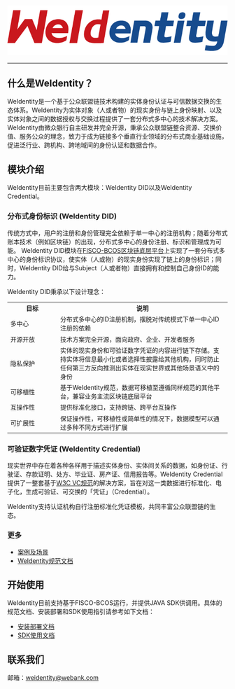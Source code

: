 
![weidentity-logo.jpeg](docs/images/weidentity-logo.png)

---

## 什么是WeIdentity？

WeIdentity是一个基于公众联盟链技术构建的实体身份认证与可信数据交换的生态体系。WeIdentity为实体对象（人或者物）的现实身份与链上身份映射、以及实体对象之间的数据授权与交换过程提供了一套分布式多中心的技术解决方案。WeIdentity由微众银行自主研发并完全开源，秉承公众联盟链整合资源、交换价值、服务公众的理念，致力于成为链接多个垂直行业领域的分布式商业基础设施，促进泛行业、跨机构、跨地域间的身份认证和数据合作。

## 模块介绍

WeIdentity目前主要包含两大模块：WeIdentity DID以及WeIdentity Credential。

### 分布式身份标识 (WeIdentity DID)

传统方式中，用户的注册和身份管理完全依赖于单一中心的注册机构；随着分布式账本技术（例如区块链）的出现，分布式多中心的身份注册、标识和管理成为可能。
WeIdentity DID模块在[FISCO-BCOS区块链底层平台](https://github.com/FISCO-BCOS/FISCO-BCOS)上实现了一套分布式多中心的身份标识协议，使实体（人或物）的现实身份实现了链上的身份标识；同时，WeIdentity DID给与Subject（人或者物）直接拥有和控制自己身份ID的能力。

WeIdentity DID秉承以下设计理念：

<table style="width:100%">
  <tr>
    <th width="100">目标</th>
    <th>说明</th>
  </tr>
  <tr>
    <td>多中心</td>
    <td>分布式多中心的ID注册机制，摆脱对传统模式下单一中心ID注册的依赖</td>
  </tr>
  <tr>
    <td>开源开放</td>
    <td>技术方案完全开源，面向政府、企业、开发者服务</td>
  </tr>
  <tr>
    <td>隐私保护</td>
    <td>实体的现实身份和可验证数字凭证的内容进行链下存储。支持实体将信息最小化或者选择性披露给其他机构，同时防止任何第三方反向推测出实体在现实世界或其他场景语义中的身份</td>
  </tr>
  <tr>
    <td>可移植性</td>
    <td>基于WeIdentity规范，数据可移植至遵循同样规范的其他平台，兼容业务主流区块链底层平台</td>
  </tr>
  <tr>
    <td>互操作性</td>
    <td>提供标准化接口，支持跨链、跨平台互操作</td>
  </tr>
  <tr>
    <td>可扩展性</td>
    <td>保证操作性，可移植性或简单性的情况下，数据模型可以通过多种不同方式进行扩展</td>
  </tr>
</table>

### 可验证数字凭证 (WeIdentity Credential)

现实世界中存在着各种各样用于描述实体身份、实体间关系的数据，如身份证、行驶证、存款证明、处方、毕业证、房产证、信用报告等。WeIdentity Credential提供了一整套基于[W3C VC规范](https://w3c.github.io/vc-data-model/)的解决方案，旨在对这一类数据进行标准化、电子化，生成可验证、可交换的「凭证」（Credential）。

WeIdentity支持认证机构自行注册标准化凭证模板，共同丰富公众联盟链的生态。

### 更多

* [案例及场景](docs/use-cases.rst)
* [WeIdentity规范文档](https://weidentity.readthedocs.io/zh_CN/stable/docs/weidentity-spec.html)

## 开始使用

WeIdentity目前支持基于FISCO-BCOS运行，并提供JAVA SDK供调用。具体的规范文档、安装部署和SDK使用指引请参考如下文档：

* [安装部署文档](https://weidentity.readthedocs.io/zh_CN/stable/docs/weidentity-installation.html)
* [SDK使用文档](https://weidentity.readthedocs.io/zh_CN/stable/docs/weidentity-java-sdk-doc.html)

## 联系我们
邮箱：weidentity@webank.com
